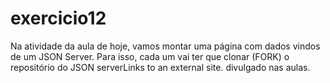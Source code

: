 # exercicio12
Na atividade da aula de hoje, vamos montar uma página com dados vindos de um JSON Server. Para isso, cada um vai ter que clonar (FORK) o repositório do JSON serverLinks to an external site. divulgado nas aulas.
